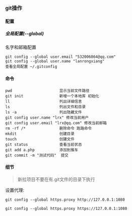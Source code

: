 ### git操作



#### 配置

##### 全局配置(--global)	

名字和邮箱配置

```
git config --global user.email "532006864@qq.com"
git config --global user.name "lanrongxiang"
查看全局配置 ~/.gitconfig
```



#### 命令

```
pwd 					显示当前文件路径
git init 				新增一个本地库 初始化
ll 						列出详细信息
ls 						列出文件和目录
ls -a 					列出隐藏文件
git config user.name "lrx" 修改当前用户
git config user.email "lrx@qq.com" 修改当前邮箱
rm -rf /* 				删除命令 跑路命令
mkdit 					创建目录
touch 					创建文件
git status 				查看当前状态
git add a.php 			添加到推车
git commit -m "测试代码"  提交
```



#### 细节

> 新拉项目不要在有.git文件的目录下执行



设置代理:

```
git config --global https.proxy http://127.0.0.1:1080

git config --global https.proxy https://127.0.0.1:1080
```

